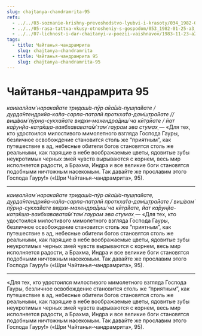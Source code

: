 ```yaml
---
slug: chajtanya-chandramrita-95
refs:
  - ../../03-soznanie-krishny-prevoshodstvo-lyubvi-i-krasoty/034_1982-05-15-a-b1_sridharmj_znamja_bozhestvennoj_ljubvi.md
  - ../../05-rasa-tattva-vkusy-otnosheniy-s-gospodom/053_1982-01-25-a3_sridharmj_shanta-rasa_vo_vrindavane-mp3.md
  - ../../07-lichnost-i-dar-chaitanyi-v-poezii-vaishnavov/1983-11-23-a2-v1-velichie-gaura-lily-obyasnenie-stiha-prabodhanandy-sarasvati.md
tags:
  - title: Чайтанья-чандрамрита
    slug: chajtanya-chandramrita
  - title: Чайтанья-чандрамрита 95
    slug: chajtanya-chandramrita-95
---
```


# Чайтанья-чандрамрита 95

*каивалйам̇ нарака̄йате тридаш́а-пӯр а̄ка̄ш́а-пуш̣па̄йате / дурда̄нтендрийа-ка̄ла-сарпа-пат̣алӣ проткха̄та-дам̇ш̣т̣ра̄йате // виш́вам̇ пӯрн̣а-сукха̄йате видхи-махендра̄диш́ ча кӣт̣а̄йате / йат ка̄рун̣йа-кат̣а̄кш̣а-ваибхававата̄м̇ там̇ гаурам эва стумах̣* — «Для тех, кто удостоился милостивого мимолетного взгляда Господа Гауры, безличное освобождение становится столь же “приятным”, как путешествие в ад, небесные обители богов становятся столь же реальными, как парящие в небе воображаемые цветы, ядовитые зубы неукротимых черных змей чувств вырываются с корнем, весь мир исполняется радости, а Брахма, Индра и все великие боги становятся подобными ничтожным насекомым. Так давайте же прославим этого Господа Гауру!» («Шри Чайтанья-чандрамрита», 95).

---

*каивалйам̇ нарака̄йате тридаш́а-пӯр а̄ка̄ш́а-пуш̣па̄йате, дурда̄нтендрийа-ка̄ла-сарпа-пат̣алӣ проткха̄та-дам̇ш̣т̣ра̄йате / виш́вам̇ пӯрн̣а-сукха̄йате видхи-махендра̄диш́ ча кӣт̣а̄йате, йат ка̄рун̣йа-кат̣а̄кш̣а-ваибхававата̄м̇ там̇ гаурам эва стумах̣* — «Для тех, кто удостоился милостивого мимолетного взгляда Господа Гауры, безличное освобождение становится столь же “приятным”, как путешествие в ад, небесные обители богов становятся столь же реальными, как парящие в небе воображаемые цветы, ядовитые зубы неукротимых черных змей чувств вырываются с корнем, весь мир исполняется радости, а Брахма, Индра и все великие боги становятся подобными ничтожным насекомым. Так давайте же прославим этого Господа Гауру!» («Шри Чайтанья-чандрамрита», 95).

---

«Для тех, кто удостоился милостивого мимолетного взгляда Господа Гауры, безличное освобождение становится столь же “приятным”, как путешествие в ад, небесные обители богов становятся столь же реальными, как парящие в небе воображаемые цветы, ядовитые зубы неукротимых черных змей чувств вырываются с корнем, весь мир исполняется радости, а Брахма, Индра и все великие боги становятся подобными ничтожным насекомым. Так давайте же прославим этого Господа Гауру!» («Шри Чайтанья-чандрамрита», 95).
